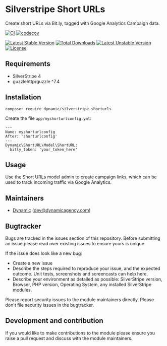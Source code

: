 # Silverstripe Short URLs

Create short URLs via Bit.ly, tagged with Google Analytics Campaign data.

[![CI](https://github.com/dynamic/silverstripe-shorturls/actions/workflows/ci.yml/badge.svg)](https://github.com/dynamic/silverstripe-shorturls/actions/workflows/ci.yml)
[![codecov](https://codecov.io/gh/dynamic/silverstripe-shorturls/branch/master/graph/badge.svg)](https://codecov.io/gh/dynamic/silverstripe-shorturls)

[![Latest Stable Version](https://poser.pugx.org/dynamic/silverstripe-shorturls/v/stable)](https://packagist.org/packages/dynamic/silverstripe-shorturls)
[![Total Downloads](https://poser.pugx.org/dynamic/silverstripe-shorturls/downloads)](https://packagist.org/packages/dynamic/silverstripe-shorturls)
[![Latest Unstable Version](https://poser.pugx.org/dynamic/silverstripe-shorturls/v/unstable)](https://packagist.org/packages/dynamic/silverstripe-shorturls)
[![License](https://poser.pugx.org/dynamic/silverstripe-shorturls/license)](https://packagist.org/packages/dynamic/silverstripe-shorturls)

## Requirements

- SilverStripe 4
- guzzlehttp/guzzle ^7.4

## Installation

`composer require dynamic/silverstripe-shorturls`

Create the file `app/myshorturlconfig.yml`:

	---
    Name: myshorturlconfig
    After: 'shorturlconfig'
    ---
    Dynamic\ShortURL\Model\ShortURL:
      bitly_token: 'your_token_here'

## Usage

Use the Short URLs model admin to create campaign links, which can be used to track incoming traffic via Google Analytics.

## Maintainers

*  [Dynamic](https://www.dynamicagency.com) (<dev@dynamicagency.com>)

## Bugtracker
Bugs are tracked in the issues section of this repository. Before submitting an issue please read over
existing issues to ensure yours is unique.

If the issue does look like a new bug:

- Create a new issue
- Describe the steps required to reproduce your issue, and the expected outcome. Unit tests, screenshots
  and screencasts can help here.
- Describe your environment as detailed as possible: SilverStripe version, Browser, PHP version,
  Operating System, any installed SilverStripe modules.

Please report security issues to the module maintainers directly. Please don't file security issues in the bugtracker.

## Development and contribution
If you would like to make contributions to the module please ensure you raise a pull request and discuss with the module maintainers.
